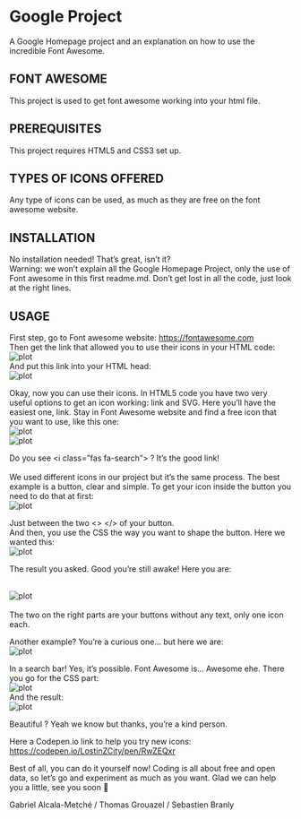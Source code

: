# Google Project
A Google Homepage project and an explanation on how to use the incredible Font Awesome.<br>

## FONT AWESOME 
This project is used to get font awesome working into your html file.<br>

## PREREQUISITES 
This project requires HTML5 and CSS3 set up.<br>

## TYPES OF ICONS OFFERED 
Any type of icons can be used, as much as they are free on the font awesome website.<br>

## INSTALLATION 
No installation needed! That’s great, isn’t it? <br>
Warning: we won’t explain all the Google Homepage Project, only the use of Font awesome in this first readme.md. Don’t get lost in all the code, just look at the right lines.<br>

## USAGE 
First step, go to Font awesome website: <https://fontawesome.com> <br>
Then get the link that allowed you to use their icons in your HTML code:<br>
![plot](https://media.discordapp.net/attachments/900265852904030218/910449882190450698/tuto18.PNG?width=1435&height=670)<br>
And put this link into your HTML head:<br>
![plot](https://media.discordapp.net/attachments/900265852904030218/910444278541606922/tuto11.PNG)<br>

Okay, now you can use their icons. In HTML5 code you have two very useful options to get an icon working: link and SVG. Here you’ll have the easiest one, link. Stay in Font Awesome website and find a free icon that you want to use, like this one: <br>
![plot](https://media.discordapp.net/attachments/900265852904030218/911280896726929428/unknown.png)<br>
![plot](https://media.discordapp.net/attachments/900265852904030218/910445831767859230/tuto15.png?width=1391&height=670)<br>

Do you see <i class=”fas fa-search”></i> ? It’s the good link! <br>
<br>
We used different icons in our project but it’s the same process. The best example is a button, clear and simple. To get your icon inside the button you need to do that at first:<br>
![plot](https://media.discordapp.net/attachments/900265852904030218/910447012741255168/tuto13.PNG)<br>

Just between the two <> </> of your button. <br>
And then, you use the CSS the way you want to shape the button. Here we wanted this:<br>
![plot](https://media.discordapp.net/attachments/900265852904030218/910447093829750814/tuto17.PNG)<br>

The result you asked. Good you’re still awake! Here you are:<br>
<br>

![plot](https://media.discordapp.net/attachments/900265852904030218/910450390242324520/tuto16.PNG)
<br>
<br>
The two on the right parts are your buttons without any text, only one icon each.<br>

Another example? You’re a curious one… but here we are:<br>
![plot](https://media.discordapp.net/attachments/900265852904030218/910451513774714890/tuto19.PNG)

In a search bar! Yes, it’s possible. Font Awesome is… Awesome ehe. There you go for the CSS part:<br>
![plot](https://media.discordapp.net/attachments/900265852904030218/910451517847388180/tuto20.PNG)<br>
And the result: <br>
![plot](https://media.discordapp.net/attachments/900265852904030218/910451566589382667/tuto21.PNG)

Beautiful ? Yeah we know but thanks, you’re a kind person. <br>

Here a Codepen.io link to help you try new icons:<br> https://codepen.io/LostinZCity/pen/RwZEQxr<br>

Best of all, you can do it yourself now! Coding is all about free and open data, so let’s go and experiment as much as you want. Glad we can help you a little, see you soon <br>

Gabriel Alcala-Metché / Thomas Grouazel / Sebastien Branly


